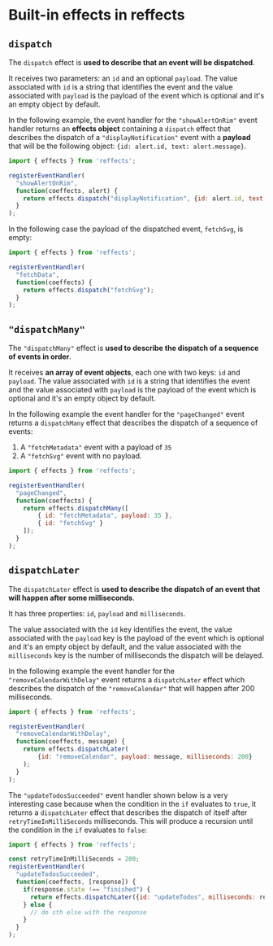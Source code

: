 # Built-in effects in reffects

## `dispatch`
The `dispatch` effect is **used to describe that an event will be dispatched**.

It receives two parameters: an `id` and an optional `payload`. The value associated with `id` is a string that identifies the event and the value associated with `payload` is the payload of the event which is optional and it's an empty object by default.

In the following example, the event handler for the `"showAlertOnRim"` event handler returns an **effects object** containing a `dispatch` effect that describes the dispatch of a `"displayNotification"` event with a **payload** that will be the following object: `{id: alert.id, text: alert.message}`.

```js
import { effects } from 'reffects';

registerEventHandler(
  "showAlertOnRim",
  function(coeffects, alert) {
    return effects.dispatch("displayNotification", {id: alert.id, text: alert.message});
  }
);
```

In the following case the payload of the dispatched event, `fetchSvg`, is empty:

```js
import { effects } from 'reffects';

registerEventHandler(
  "fetchData",
  function(coeffects) {
    return effects.dispatch("fetchSvg");
  }
);
```

##  `"dispatchMany"`
The `"dispatchMany"` effect is **used to describe the dispatch of a sequence of events in order**.

It receives **an array of event objects**, each one with two keys: `id` and `payload`. The value associated with `id` is a string that identifies the event and the value associated with `payload` is the payload of the event which is optional and it's an empty object by default.

In the following example the event handler for the `"pageChanged"` event returns a `dispatchMany` effect that describes the dispatch of a sequence of events:
1. A `"fetchMetadata"` event with a payload of `35` 
2. A `"fetchSvg"` event with no payload.

```js
import { effects } from 'reffects';

registerEventHandler(
  "pageChanged",
  function(coeffects) {
    return effects.dispatchMany([
        { id: "fetchMetadata", payload: 35 },
        { id: "fetchSvg" }
    ]);
  }
);
```

## `dispatchLater`
The `dispatchLater` effect is **used to describe the dispatch of an event that will happen after some milliseconds**.

It has three properties: `id`, `payload` and `milliseconds`. 

The value associated with the `id` key identifies the event, the value associated with the `payload` key is the payload of the event which is optional and it's an empty object by default, and the value associated with the `milliseconds` key is the number of milliseconds the dispatch will be delayed.

In the following example the event handler for the `"removeCalendarWithDelay"` event returns a `dispatchLater` effect which describes the dispatch of the `"removeCalendar"` that will happen after 200 milliseconds.

```js
import { effects } from 'reffects';

registerEventHandler(
  "removeCalendarWithDelay",
  function(coeffects, message) {
    return effects.dispatchLater(
        {id: "removeCalendar", payload: message, milliseconds: 200}
    );
  }
);
```

The `"updateTodosSucceeded"` event handler shown below is a very interesting case because when the condition in the `if` evaluates to `true`, it returns a `dispatchLater` effect that describes the dispatch of itself after `retryTimeInMilliSeconds` milliseconds. This will produce a recursion until the condition in the `if` evaluates to `false`:

```js
import { effects } from 'reffects';

const retryTimeInMilliSeconds = 200;
registerEventHandler(
  "updateTodosSucceeded",
  function(coeffects, [response]) {
    if(response.state !== "finished") {
      return effects.dispatchLater({id: "updateTodos", milliseconds: retryTimeInMilliSeconds});
    } else {
      // do sth else with the response
    }
  }
);
```

